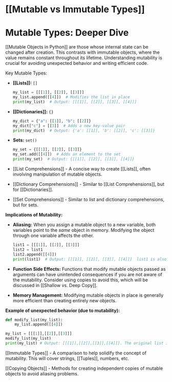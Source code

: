 # [[Mutable vs Immutable Types]]
# Mutable Types: Deeper Dive

[[Mutable Objects in Python]] are those whose internal state can be changed after creation.  This contrasts with immutable objects, where the value remains constant throughout its lifetime.  Understanding mutability is crucial for avoiding unexpected behavior and writing efficient code.

Key Mutable Types:

* **[[Lists]]:**  `[]`
    ```python
    my_list = [[[1]], [[2]], [[3]]]
    my_list.append([[4]])  # Modifies the list in place
    print(my_list)  # Output: [[[1]], [[2]], [[3]], [[4]]]
    ```

* **[[Dictionaries]]:** `{}`
    ```python
    my_dict = {"a": [[1]], "b": [[2]]}
    my_dict["c"] = [[3]]  # Adds a new key-value pair
    print(my_dict)  # Output: {'a': [[1]], 'b': [[2]], 'c': [[3]]}
    ```

* **Sets:** `set()`
    ```python
    my_set = {[[1]], [[2]], [[3]]}
    my_set.add([[4]])  # Adds an element to the set
    print(my_set)  # Output: {[[1]], [[2]], [[3]], [[4]]}
    ```

* [[List Comprehensions]] -  A concise way to create [[Lists]], often involving manipulation of mutable objects.


* [[Dictionary Comprehensions]] - Similar to [[List Comprehensions]], but for [[Dictionaries]].


* [[Set Comprehensions]] -  Similar to list and dictionary comprehensions, but for sets.


**Implications of Mutability:**

* **Aliasing:** When you assign a mutable object to a new variable, both variables point to the *same* object in memory. Modifying the object through one variable affects the other.

    ```python
    list1 = [[[1]], [[2]], [[3]]]
    list2 = list1
    list2.append([[4]])
    print(list1)  # Output: [[[1]], [[2]], [[3]], [[4]]]  list1 is also modified!
    ```

* **Function Side Effects:**  Functions that modify mutable objects passed as arguments can have unintended consequences if you are not aware of the mutability.  Consider using copies to avoid this, which will be discussed in [[Shallow vs. Deep Copy]].

* **Memory Management:**  Modifying mutable objects in place is generally more efficient than creating entirely new objects.


**Example of unexpected behavior (due to mutability):**

```python
def modify_list(my_list):
    my_list.append([[4]])

my_list = [[[1]],[[2]],[[3]]]
modify_list(my_list)
print(my_list) # Output: [[[1]],[[2]],[[3]],[[4]]]. The original list is changed!
```

[[Immutable Types]] - A comparison to help solidify the concept of mutability.  This will cover strings, [[Tuples]], numbers, etc.

[[Copying Objects]] -  Methods for creating independent copies of mutable objects to avoid aliasing problems.
